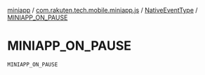 [miniapp](../../index.md) / [com.rakuten.tech.mobile.miniapp.js](../index.md) / [NativeEventType](index.md) / [MINIAPP_ON_PAUSE](./-m-i-n-i-a-p-p_-o-n_-p-a-u-s-e.md)

# MINIAPP_ON_PAUSE

`MINIAPP_ON_PAUSE`